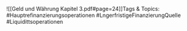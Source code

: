 
![[Geld und Währung Kapitel 3.pdf#page=24]]Tags & Topics:
   #Hauptrefinanzierungsoperationen
   #LngerfristigeFinanzierungQuelle
   #Liquidittsoperationen